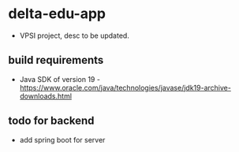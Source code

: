 # delta-edu-app

- VPSI project, desc to be updated.

## build requirements
- Java SDK of version 19 - https://www.oracle.com/java/technologies/javase/jdk19-archive-downloads.html


## todo for backend
- add spring boot for server